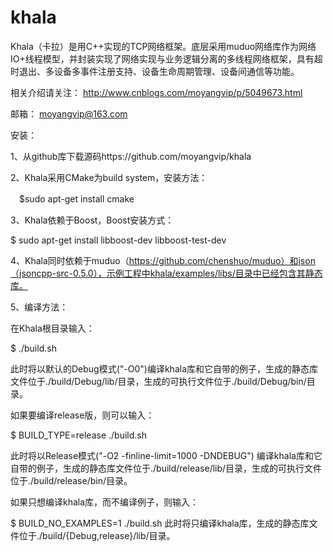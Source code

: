 # khala
  Khala（卡拉）是用C++实现的TCP网络框架。底层采用muduo网络库作为网络IO+线程模型，并封装实现了网络实现与业务逻辑分离的多线程网络框架，具有超时退出、多设备多事件注册支持、设备生命周期管理、设备间通信等功能。
  
相关介绍请关注：
http://www.cnblogs.com/moyangvip/p/5049673.html

邮箱：
moyangvip@163.com


安装：

1、从github库下载源码https://github.com/moyangvip/khala


2、Khala采用CMake为build system，安装方法：

　$sudo apt-get install cmake



3、Khala依赖于Boost，Boost安装方式：

  $ sudo apt-get install libboost-dev libboost-test-dev



4、Khala同时依赖于muduo（https://github.com/chenshuo/muduo）和json（jsoncpp-src-0.5.0），示例工程中khala/examples/libs/目录中已经包含其静态库。



5、编译方法：

在Khala根目录输入：

  $ ./build.sh

此时将以默认的Debug模式("-O0")编译khala库和它自带的例子，生成的静态库文件位于./build/Debug/lib/目录，生成的可执行文件位于./build/Debug/bin/目录。



如果要编译release版，则可以输入：

  $ BUILD_TYPE=release ./build.sh

此时将以Release模式("-O2 -finline-limit=1000 -DNDEBUG") 编译khala库和它自带的例子，生成的静态库文件位于./build/release/lib/目录，生成的可执行文件位于./build/release/bin/目录。


如果只想编译khala库，而不编译例子，则输入：

  $ BUILD_NO_EXAMPLES=1 ./build.sh
此时将只编译khala库，生成的静态库文件位于./build/{Debug,release}/lib/目录。
